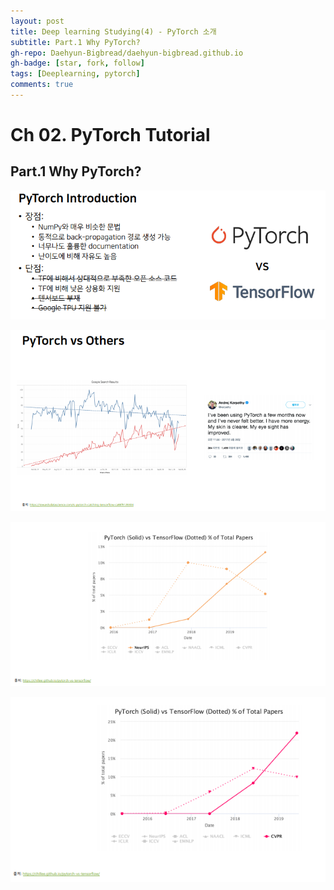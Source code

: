 ```yaml
---
layout: post
title: Deep learning Studying(4) - PyTorch 소개
subtitle: Part.1 Why PyTorch?
gh-repo: Daehyun-Bigbread/daehyun-bigbread.github.io
gh-badge: [star, fork, follow]
tags: [Deeplearning, pytorch]
comments: true
---
```




# Ch 02. PyTorch Tutorial

## Part.1 Why PyTorch?



![20210707_200753](../../assets/img/20210707_200753.png)

![20210707_201111](../../assets/img/20210707_201111.png)

![20210707_201203](../../assets/img/20210707_201203.png)

![20210707_201258](../../assets/img/20210707_201258.png)


